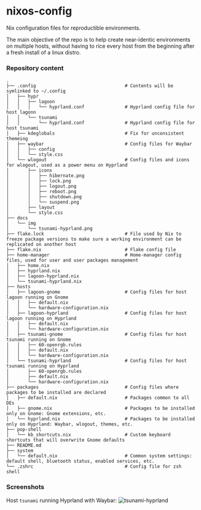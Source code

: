 # nixos-config
Nix configuration files for reproductible environments.

The main objective of the repo is to help create near-identic environments on multiple hosts, without having to rice every host from the beginning after a fresh install of a linux distro.

### Repository content
    .
    ├── .config                                 # Contents will be symlinked to ~/.config
    │   ├── hypr
    │   │   ├── lagoon
    │   │   │   └── hyprland.conf               # Hyprland config file for host lagonn
    │   │   └── tsunami
    │   │       └── hyprland.conf               # Hyprland config file for host tsunami
    │   ├── kdeglobals                          # Fix for unconsistent themeing
    │   ├── waybar                              # Config files for Waybar
    │   │   ├── config 
    │   │   └── style.css
    │   └── wlogout                             # Config files and icons for wlogout, used as a power menu on Hyprland
    │       ├── icons
    │       │   ├── hibernate.png
    │       │   ├── lock.png
    │       │   ├── logout.png
    │       │   ├── reboot.png
    │       │   ├── shutdown.png
    │       │   └── suspend.png
    │       ├── layout
    │       └── style.css
    ├── docs
    │   └── img
    │       └── tsunami-hyprland.png
    ├── flake.lock                              # File used by Nix to freeze package versions to make sure a working environment can be replicated on another host
    ├── flake.nix                               # Flake config file
    ├── home-manager                            # Home-manager config files, used for user and user packages management
    │   ├── home.nix
    │   ├── hyprland.nix
    │   ├── lagoon-hyprland.nix
    │   └── tsunami-hyprland.nix
    ├── hosts                        
    │   ├── lagoon-gnome                        # Config files for host lagoon running on Gnome
    │   │   ├── default.nix
    │   │   └── hardware-configuration.nix
    │   ├── lagoon-hyprland                     # Config files for host lagoon running on Hyprland
    │   │   ├── default.nix
    │   │   └── hardware-configuration.nix
    │   ├── tsunami-gnome                       # Config files for host tsunami running on Gnome
    │   │   ├── 60-openrgb.rules
    │   │   ├── default.nix
    │   │   └── hardware-configuration.nix
    │   └── tsunami-hyprland                    # Config files for host tsunami running on Hyprland
    │       ├── 60-openrgb.rules
    │       ├── default.nix
    │       └── hardware-configuration.nix
    ├── packages                                # Config files where packages to be installed are declared
    │   ├── default.nix                         # Packages common to all DEs
    │   ├── gnome.nix                           # Packages to be installed only on Gnome: Gnome extensions, etc.
    │   └── hyprland.nix                        # Packages to be installed only on Hyprland: Waybar, wlogout, themes, etc.
    ├── pop-shell                   
    │   └── kb_shortcuts.nix                    # Custom keyboard shortcuts that will overwrite Gnome defaults
    ├── README.md
    ├── system
    │   └── default.nix                         # Common system settings: default shell, bluetooth status, enabled services, etc.
    └── .zshrc                                  # Config file for zsh shell

### Screenshots
Host `tsunami` running Hyprland with Waybar:
![tsunami-hyprland](docs/img/tsunami-hyprland.png)
